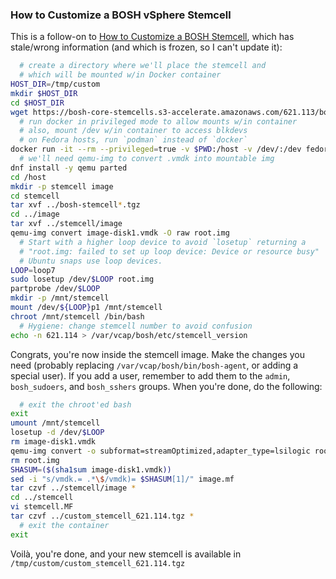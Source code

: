### How to Customize a BOSH vSphere Stemcell

This is a follow-on to [How to Customize a BOSH
Stemcell](https://engineering.pivotal.io/post/bosh-customize-stemcell/), which
has stale/wrong information (and which is frozen, so I can't update it):

```bash
  # create a directory where we'll place the stemcell and
  # which will be mounted w/in Docker container
HOST_DIR=/tmp/custom
mkdir $HOST_DIR
cd $HOST_DIR
wget https://bosh-core-stemcells.s3-accelerate.amazonaws.com/621.113/bosh-stemcell-621.113-vsphere-esxi-ubuntu-xenial-go_agent.tgz
  # run docker in privileged mode to allow mounts w/in container
  # also, mount /dev w/in container to access blkdevs
  # on Fedora hosts, run `podman` instead of `docker`
docker run -it --rm --privileged=true -v $PWD:/host -v /dev/:/dev fedora
  # we'll need qemu-img to convert .vmdk into mountable img
dnf install -y qemu parted
cd /host
mkdir -p stemcell image
cd stemcell
tar xvf ../bosh-stemcell*.tgz
cd ../image
tar xvf ../stemcell/image
qemu-img convert image-disk1.vmdk -O raw root.img
  # Start with a higher loop device to avoid `losetup` returning a
  # "root.img: failed to set up loop device: Device or resource busy"
  # Ubuntu snaps use loop devices.
LOOP=loop7
sudo losetup /dev/$LOOP root.img
partprobe /dev/$LOOP
mkdir -p /mnt/stemcell
mount /dev/${LOOP}p1 /mnt/stemcell
chroot /mnt/stemcell /bin/bash
  # Hygiene: change stemcell number to avoid confusion
echo -n 621.114 > /var/vcap/bosh/etc/stemcell_version
```

Congrats, you're now inside the stemcell image. Make the changes you need
(probably replacing `/var/vcap/bosh/bin/bosh-agent`, or adding a special user).
If you add a user, remember to add them to the `admin`, `bosh_sudoers`, and
`bosh_sshers` groups.  When you're done, do the following:

```bash
  # exit the chroot'ed bash
exit
umount /mnt/stemcell
losetup -d /dev/$LOOP
rm image-disk1.vmdk
qemu-img convert -o subformat=streamOptimized,adapter_type=lsilogic root.img -O vmdk image-disk1.vmdk
rm root.img
SHASUM=($(sha1sum image-disk1.vmdk))
sed -i "s/vmdk.= .*\$/vmdk)= $SHASUM[1]/" image.mf
tar czvf ../stemcell/image *
cd ../stemcell
vi stemcell.MF
tar czvf ../custom_stemcell_621.114.tgz *
  # exit the container
exit
```

Voilà, you're done, and your new stemcell is available in
`/tmp/custom/custom_stemcell_621.114.tgz`
